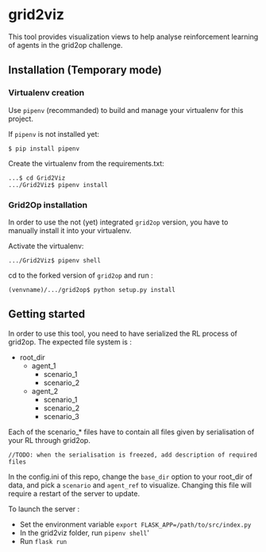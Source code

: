 # grid2viz

This tool provides visualization views to help analyse reinforcement learning of agents in the grid2op challenge.

## Installation (Temporary mode)

### Virtualenv creation

Use `pipenv` (recommanded) to build and manage your virtualenv for this project.

If `pipenv` is not installed yet:

`$ pip install pipenv`

Create the virtualenv from the requirements.txt:

```
...$ cd Grid2Viz
.../Grid2Viz$ pipenv install
```


### Grid2Op installation

In order to use the not (yet) integrated `grid2op` version, you have to manually install it into your virtualenv.

Activate the virtualenv:

`.../Grid2Viz$ pipenv shell`

cd to the forked version of `grid2op` and run : 

`(venvname)/.../grid2op$ python setup.py install`

## Getting started

In order to use this tool, you need to have serialized the RL process of grid2op. The expected file system is :
- root_dir
    - agent_1
        - scenario_1
        - scenario_2
    - agent_2
        - scenario_1
        - scenario_2
        - scenario_3

Each of the scenario_* files have to contain all files given by serialisation of your RL through grid2op.

`//TODO: when the serialisation is freezed, add description of required files`

In the config.ini of this repo, change the `base_dir` option to your root_dir of data, and pick a `scenario` and `agent_ref` to visualize.
Changing this file will require a restart of the server to update.

To launch the server :
- Set the environment variable `export FLASK_APP=/path/to/src/index.py`
- In the grid2viz folder, run `pipenv shell`'
- Run `flask run`
